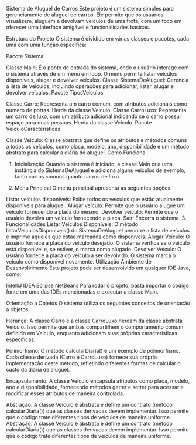
Sistema de Aluguel de Carros
Este projeto é um sistema simples para gerenciamento de aluguel de carros. Ele permite que os usuários visualizem, aluguem e devolvam veículos de uma frota, com um foco em oferecer uma interface amigável e funcionalidades básicas.

Estrutura do Projeto
O sistema é dividido em várias classes e pacotes, cada uma com uma função específica:

Pacote Sistema

Classe Main: É o ponto de entrada do sistema, onde o usuário interage com o sistema através de um menu em loop. O menu permite listar veículos disponíveis, alugar e devolver veículos.
Classe SistemaDeAluguel: Gerencia a lista de veículos, incluindo operações para adicionar, listar, alugar e devolver veículos.
Pacote TiposVeiculos

Classe Carro: Representa um carro comum, com atributos adicionais como número de portas. Herda da classe Veiculo.
Classe CarroLuxo: Representa um carro de luxo, com um atributo adicional indicando se o carro possui espaço para duas pessoas. Herda da classe Veiculo.
Pacote VeiculoCaracteristicas

Classe Veiculo: Classe abstrata que define os atributos e métodos comuns a todos os veículos, como placa, modelo, ano, disponibilidade e um método abstrato para calcular a diária do aluguel.
Como Funciona
1. Inicialização
Quando o sistema é iniciado, a classe Main cria uma instância do SistemaDeAluguel e adiciona alguns veículos de exemplo, tanto carros comuns quanto carros de luxo.

2. Menu Principal
O menu principal apresenta as seguintes opções:

Listar veículos disponíveis: Exibe todos os veículos que estão atualmente disponíveis para aluguel.
Alugar veículo: Permite que o usuário alugue um veículo fornecendo a placa do mesmo.
Devolver veículo: Permite que o usuário devolva um veículo fornecendo a placa.
Sair: Encerra o sistema.
3. Funcionalidades
Listar Veículos Disponíveis: O método listarVeiculosDisponiveis() do SistemaDeAluguel percorre a lista de veículos e imprime aqueles que estão marcados como disponíveis.
Alugar Veículo: O usuário fornece a placa do veículo desejado. O sistema verifica se o veículo está disponível e, se estiver, o marca como alugado.
Devolver Veículo: O usuário fornece a placa do veículo a ser devolvido. O sistema marca o veículo como disponível novamente.
Utilização
Ambiente de Desenvolvimento
Este projeto pode ser desenvolvido em qualquer IDE Java, como:

IntelliJ IDEA
Eclipse
NetBeans
Para rodar o projeto, basta importar o código fonte em uma das IDEs mencionadas e executar a classe Main.

Orientação a Objetos
O sistema utiliza os seguintes conceitos de orientação a objetos:

Herança: A classe Carro e a classe CarroLuxo herdam da classe abstrata Veiculo. Isso permite que ambas compartilhem o comportamento comum definido em Veiculo, enquanto adicionam suas próprias características específicas.

Polimorfismo: O método calcularDiaria() é um exemplo de polimorfismo. Cada classe derivada (Carro e CarroLuxo) fornece sua própria implementação deste método, refletindo diferentes formas de calcular o custo da diária de aluguel.

Encapsulamento: A classe Veiculo encapsula atributos como placa, modelo, ano e disponibilidade, fornecendo métodos getter e setter para acessar e modificar esses atributos de maneira controlada.

Abstração: A classe Veiculo é abstrata e define um contrato (método calcularDiaria()) que as classes derivadas devem implementar. Isso permite que o código trate diferentes tipos de veículos de maneira uniforme.
Abstração: A classe Veiculo é abstrata e define um contrato (método calcularDiaria()) que as classes derivadas devem implementar. Isso permite que o código trate diferentes tipos de veículos de maneira uniforme.
